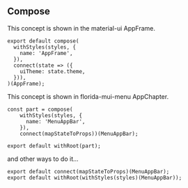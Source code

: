 
## Compose

This concept is shown in the material-ui AppFrame.

```
export default compose(
  withStyles(styles, {
    name: 'AppFrame',
  }),
  connect(state => ({
    uiTheme: state.theme,
  })),
)(AppFrame);
```

This concept is shown in florida-mui-menu AppChapter.

```
const part = compose(
    withStyles(styles, {
      name: 'MenuAppBar',
    }),
    connect(mapStateToProps))(MenuAppBar);

export default withRoot(part);
```

and other ways to do it...
```
export default connect(mapStateToProps)(MenuAppBar);
export default withRoot(withStyles(styles)(MenuAppBar));
```
